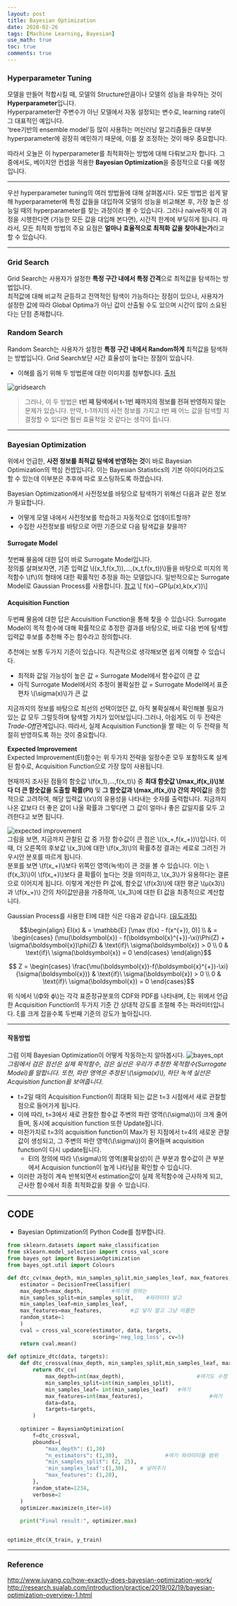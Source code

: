 ```yaml
---
layout: post
title: Bayesian Optimization
date: 2020-02-26
tags: [Machine Learning, Bayesian]
use_math: true
toc: true
comments: true
---
```


<script src="https://cdn.mathjax.org/mathjax/latest/MathJax.js?config=TeX-AMS-MML_HTMLorMML" type="text/javascript"></script>

### Hyperparameter Tuning  

모델을 만들어 적합시킬 때, 모델의 Structure만큼이나 모델의 성능을 좌우하는 것이 **Hyperparameter**입니다.  
Hyperparameter란 주변수가 아닌 모델에서 자동 설정되는 변수로, learning rate이 그 대표적인 예입니다.  
'tree기반의 ensemble model'등 많이 사용하는 머신러닝 알고리즘들은 대부분 hyperparameter에 굉장히 예민하기 때문에, 이를 잘 조정하는 것이 매우 중요합니다.  


따라서 오늘은 이 hyperparameter를 최적화하는 방법에 대해 다뤄보고자 합니다. 그 중에서도, 베이지안 컨셉을 적용한 **Bayesian Optimization**을 중점적으로 다룰 예정입니다.  

***
우선 hyperparameter tuning의 여러 방법들에 대해 살펴봅시다. 모든 방법은 쉽게 말해 hyperparameter에 특정 값들을 대입하여 모델의 성능을 비교해본 후, 가장 높은 성능일 때의 hyperparameter를 찾는 과정이라 볼 수 있습니다. 그러나 naive하게 이 과정을 시행한다면 (가능한 모든 값을 대입해 본다면), 시간적 한계에 부딪히게 됩니다. 따라서, 모든 최적화 방법의 주요 요점은 **얼마나 효율적으로 최적화 값을 찾아내는가**라고 할 수 있습니다. 

***
### Grid Search 

Grid Search는 사용자가 설정한 **특정 구간 내에서 특정 간격**으로 최적값을 탐색하는 방법입니다.  
최적값에 대해 비교적 균등하고 전역적인 탐색이 가능하다는 장점이 있으나, 사용자가 설정한 값에 따라 Global Optima가 아닌 값이 산출될 수도 있으며 시간이 많이 소요된다는 단점 존재합니다.  

### Random Search  
Random Search는 사용자가 설정한 **특정 구간 내에서 Random하게** 최적값을 탐색하는 방법입니다. 
Grid Search보단 시간 효율성이 높다는 장점이 있습니다.  

- 이해를 돕기 위해 두 방법론에 대한 이미지를 첨부합니다. [출처](https://link.springer.com/chapter/10.1007/978-3-030-05318-5_1)

![gridsearch](/images/gridsearch.JPG)  

> 그러나, 이 두 방법은 **t번 째 탐색에서 t-1번 째까지의 정보를 전혀 반영하지 않는** 문제가 있습니다. 만약, t-1까지의 사전 정보를 가지고 t번 째 어느 값을 탐색할 지 결정할 수 있다면 훨씬 효율적일 것 같다는 생각이 듭니다.  

***

### Bayesian Optimization  
위에서 언급한, **사전 정보를 최적값 탐색에 반영하는 것**이 바로 Bayesian Optimization의 핵심 컨셉입니다. 이는 Bayesian Statistics의 기본 아이디어라고도 할 수 있는데 이부분은 추후에 따로 포스팅하도록 하겠습니다.  

Bayesian Optimization에서 사전정보를 바탕으로 탐색하기 위해선 다음과 같은 정보가 필요합니다.  
- 어떻게 모델 내에서 사전정보를 학습하고 자동적으로 업데이트할까? 
- 수집한 사전정보를 바탕으로 어떤 기준으로 다음 탐색값을 찾을까?  

#### Surrogate Model  
첫번째 물음에 대한 답이 바로 Surrogate Model입니다.  
정의를 살펴보자면, 기존 입력값 \\((x_1,f(x_1)),...,(x_t,f(x_t))\\)들을 바탕으로 미지의 목적함수 \\(f\\)의 형태에 대한 확률적인 추정을 하는 모델입니다. 일반적으로는 Surrogate Model로 Gaussian Process를 사용합니다.  [참고](http://www.juyang.co/how-exactly-does-bayesian-optimization-work/) \\[ f(x)∼GP(μ(x),k(x,x′))\\]  

#### Acquisition Function
두번째 물음에 대한 답은 Accuisition Function을 통해 찾을 수 있습니다. Surrogate Model이 목적 함수에 대해 확률적으로 추정한 결과를 바탕으로, 바로 다음 번에 탐색할 입력값 후보를 추천해 주는 함수라고 정의합니다.  

추천에는 보통 두가지 기준이 있습니다. 직관적으로 생각해보면 쉽게 이해할 수 있습니다.  
- 최적화 값일 가능성이 높은 값 = Surrogate Model에서 함수값이 큰 값
- 아직 Surrogate Model에서의 추정이 불확실한 값 = Surrogate Model에서 표준편차 \\(\sigma(x)\\)가 큰 값  

지금까지의 정보를 바탕으로 최선의 선택이었던 값, 아직 불확실해서 확인해볼 필요가 있는 값 모두 그럴듯하며 탐색할 가치가 있어보입니다.그러나, 아쉽게도 이 두 전략은 *Trade-Off*관계입니다. 따라서, 실제 Acquisition Function을 짤 때는 이 두 전략을 적절히 반영하도록 하는 것이 중요합니다.  

**Expected Improvement**  
Expected Improvement(EI)함수는 위 두가지 전략을 일정수준 모두 포함하도록 설계된 함수로, Acquisition Function으로 가장 많이 사용됩니다.  

현재까지 조사된 점들의 함숫값 \\(f(x_1),...,f(x_t)\\) 중 **최대 함숫값 \\(max_if(x_i)\\)보다 더 큰 함숫값을 도출할 확률(PI)** 및 **그 함숫값과 \\(max_if(x_i)\\) 간의 차이값**을 종합적으로 고려하여, 해당 입력값 \\(x\\)의 유용성을 나타내는 숫자를 출력합니다. 지금까지 나온 값보다 더 좋은 값이 나올 확률과 그렇다면 그 값이 얼마나 좋은 값일지를 모두 고려한다고 보면 됩니다.  

![expected improvement](/images/EI.png)  
그림을 보면, 지금까지 관찰된 값 중 가장 함수값이 큰 점은 \\((x_+,f(x_+))\\)입니다. 이 때, 더 오른쪽의 후보값 \\(x_3\\)에 대한 \\(f(x_3)\\)의 확률추정 결과는 세로로 그려진 가우시안 분포를 따르게 됩니다.  
분포를 보면 \\(f(x_+)\\)보다 위쪽인 영역(녹색)이 큰 것을 볼 수 있습니다. 이는 \\(f(x_3)\\)이 \\(f(x_+)\\)보다 클 확률이 높다는 것을 의미하고, \\(x_3\\)가 유용하다는 결론으로 이어지게 됩니다. 이렇게 계산한 PI 값에, 함숫값 \\(f(x3)\\)에 대한 평균 \\(μ(x3)\\)과 \\(f(x_+)\\) 간의 차이값만큼을 가중하여, \\(x_3\\)에 대한 EI 값을 최종적으로 계산합니다.  

Gaussian Process를 사용한 EI에 대한 식은 다음과 같습니다. [(유도과정)](http://ash-aldujaili.github.io/blog/2018/02/01/ei/)  

$$\begin{align}
EI(x) & = \mathbb{E} [\max (f(x) - f(x^{+}), 0)] \\
      & = 
\begin{cases}
		(\mu(\boldsymbol{x}) - f(\boldsymbol{x}^{+})-\xi)\Phi(Z) + \sigma(\boldsymbol{x})\phi(Z) & \text{if}\ \sigma(\boldsymbol{x}) > 0 \\
    0 & \text{if}\ \sigma(\boldsymbol{x}) = 0 
\end{cases}
\end{align}$$

$$ Z = \begin{cases}
    \frac{\mu(\boldsymbol{x})-f(\boldsymbol{x}^{+})-\xi}{\sigma(\boldsymbol{x})} & \text{if}\ \sigma(\boldsymbol{x}) > 0 \\ 
    0 & \text{if}\ \sigma(\boldsymbol{x}) = 0
\end{cases}$$


위 식에서 \\(Φ와 ϕ\\)는 각각 표준정규분포의 CDF와 PDF를 나타내며, ξ는 위에서 언급한 Acquisition Function의 두가지 기준 간 상대적 강도를 조절해 주는 파라미터입니다. ξ를 크게 잡을수록 두번째 기준의 강도가 높아집니다.

***  

#### 작동방법  

그럼 이제 Bayesian Optimization이 어떻게 작동하는지 알아봅시다.
![bayes_opt](/images/bayes_opt.png)  
*그림에서 검은 점선은 실제 목적함수, 검은 실선은 우리가 추정한 목적함수(Surrogate Model)를 말합니다. 또한, 파란 영역은 추정된 \\(\sigma(x)\\), 하단 녹색 실선은 Acquisition function을 보여줍니다.*  


- t=2일 때의 Acquisition Function이 최대화 되는 값은 t=3 시점에서 새로 관찰할 점으로 들어가게 됩니다.  
- 이에 따라, t=3에서 새로 관찰한 함수값 주변의 파란 영역(\\(\sigma\\))이 크게 줄어들며, 동시에 acquisition function 또한 Update됩니다.  
- 마찬가지로 t=3의 acquisition function이 Max가 된 지점에서 t=4의 새로운 관찰값이 생성되고, 그 주변의 파란 영역(\\(\sigma\\))이 줄어들며 acquisition function이 다시 update됩니다.  
    - EI의 정의에 따라 \\(\sigma\\)의 영역(불확실성)이 큰 부분과 함수값이 큰 부분에서 Acquision function이 높게 나타남을 확인할 수 있습니다.
- 이러한 과정이 계속 반복되면서 estimation값이 실제 목적함수에 근사하게 되고, 근사한 함수에서 최종 최적화값을 찾을 수 있습니다.  

***  
## CODE  
- Bayesian Optimization의 Python Code를 첨부합니다.  

```python
from sklearn.datasets import make_classification
from sklearn.model_selection import cross_val_score
from bayes_opt import BayesianOptimization
from bayes_opt.util import Colours

def dtc_cv(max_depth, min_samples_split,min_samples_leaf, max_features, data, targets):
    estimator = DecisionTreeClassifier(
    max_depth=max_depth,         #여기에 원하는 
    min_samples_split=min_samples_split,    #파라미터 넣고
    min_samples_leaf=min_samples_leaf,
    max_features=max_features,         #값 넣지 말고 그냥 이름만
    random_state=1                      
    )
    cval = cross_val_score(estimator, data, targets,
                           scoring='neg_log_loss', cv=5)         
    return cval.mean()
 
def optimize_dtc(data, targets):
    def dtc_crossval(max_depth, min_samples_split,min_samples_leaf, max_features):
        return dtc_cv(
            max_depth=int(max_depth),                       #여기도 수정
            min_samples_split=int(min_samples_split),
            min_samples_leaf= int(min_samples_leaf)   #여기
            max_features=int(max_features),                     #여기
            data=data,
            targets=targets,
        )
 
    optimizer = BayesianOptimization(
        f=dtc_crossval,
        pbounds={
            "max_depth": (1,30)
            "n_estimators": (1,30),               #여기 파라미터들 범위
            "min_samples_split": (2, 25),
            'min_samples_leaf':(1,30),    # 넣어주기
            "max_features": (1,20),                
        },
        random_state=1234,
        verbose=2
    )
    optimizer.maximize(n_iter=10)
 
    print("Final result:", optimizer.max)


optimize_dtc(X_train, y_train)
```
***  
### Reference
<http://www.juyang.co/how-exactly-does-bayesian-optimization-work/>  
<http://research.sualab.com/introduction/practice/2019/02/19/bayesian-optimization-overview-1.html>







